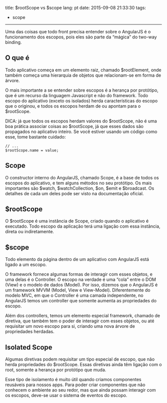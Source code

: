 title: $rootScope vs $scope
lang: pt
date: 2015-09-08 21:33:30
tags:
- scope
---
Uma das coisas que todo front precisa entender sobre o AngularJS é o funcionamento dos escopos, pois eles são parte da “mágica” do two-way binding.

## O que é

Todo aplicativo começa em um elemento raiz, chamado $rootElement, onde também começa uma hierarquia de objetos que relacionam-se em forma de árvore.

O mais importante a se entender sobre escopos é a herança por protótipo, que é um recurso da linguagem Javascript e não do framework. Todo escopo do aplicativo (exceto os isolados) herda características do escopo que o originou, e todos os escopos herdam de ou apontam para o $rootScope.

DICA: já que todos os escopos herdam valores do $rootScope, não é uma boa prática associar coisas ao $rootScope, já que esses dados são propagados no aplicativo inteiro. Se você estiver usando um código como esse, tome bastante cuidado:

```
// ...
$rootScope.name = value;
```

## Scope

O constructor interno do AngularJS, chamado Scope, é a base de todos os escopos do aplicativo, e tem alguns métodos no seu protótipo. Os mais importantes são $watch, $watchCollection, $on, $emit e $broadcast. Os detalhes de cada um deles pode ser visto na documentação oficial.

## $rootScope

O $rootScope é uma instância de Scope, criado quando o aplicativo é executado. Todo escopo da aplicação terá uma ligação com essa instância, direta ou indiretamente.

## $scope

Todo elemento da página dentro de um aplicativo com AngularJS está ligado a um escopo.

O framework fornece algumas formas de interagir com esses objetos, e uma delas é o Controller. O escopo na verdade é uma “cola” entre o DOM (View) e o modelo de dados (Model). Por isso, dizemos que o AngularJS é um framework MVVM (Model, View e View-Model). Diferentemente do modelo MVC, em que o Controller é uma camada independente, no AngularJS temos um controller que somente aumenta as propriedades do escopo.

Além dos controllers, temos um elemento especial framework, chamado de diretiva, que também tem o poder de interagir com esses objetos, ou até requisitar um novo escopo para si, criando uma nova árvore de propriedades herdadas.

## Isolated Scope

Algumas diretivas podem requisitar um tipo especial de escopo, que não herda propriedades do $rootScope. Essas diretivas ainda têm ligação com o root, somente a herança por protótipo que muda.

Esse tipo de isolamento é muito útil quando criamos componentes reusáveis para nossos apps. Para poder criar componentes que não conhecem o ambiente ao seu redor, mas que ainda possam interagir com os escopos, deve-se usar o sistema de eventos do escopo.
